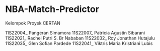 # NBA-Match-Predictor

Kelompok Proyek CERTAN

11S22004_ Pangeran Simamora
11S22007_ Patricia Agustin Sibarani
11S22021_ Rachel Putri S. Br Nababan
11S22032_ Roy Jonathan Hutajulu
11S22035_ Glen Sofian Pardede
11S22041_ Viktris Maria Kristriani Lubis